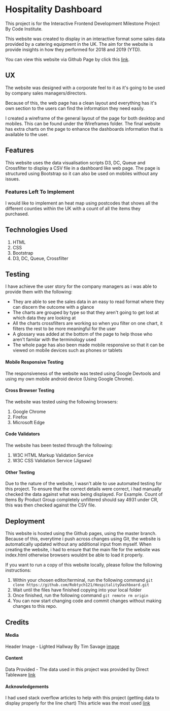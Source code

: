 # Hospitality Dashboard
This project is for the Interactive Frontend Development Milestone Project By Code Institute.

This website was created to display in an interactive format some sales data provided by a catering equipment in the UK. The aim for the website is provide insights in how they performed for 2018 and 2019 (YTD).

You can view this website via Github Page by click this [link](https://robtych121.github.io/HospitalityDashboard/).
 
## UX
The website was designed with a corporate feel to it as it's going to be used by company sales managers/directors.

Because of this, the web page has a clean layout and everything has it's own section to the users can find the information they need easily.

I created a wireframe of the general layout of the page for both desktop and mobiles. This can be found under the Wireframes folder. The final website has extra charts on the page to enhance the dashboards information that is available to the user.

## Features
This website uses the data visualisation scripts D3, DC, Queue and Crossfilter to display a CSV file in a dashboard like web page. The page is structured using Bootstrap so it can also be used on mobiles without any issues.

### Features Left To Implement
I would like to implement an heat map using postcodes that shows all the different counties within the UK with a count of all the items they purchased.

## Technologies Used
1. HTML
2. CSS
3. Bootstrap
4. D3, DC, Queue, Crossfilter

## Testing
I have achieve the user story for the company managers as i was able to provide them with the following:
* They are able to see the sales data in an easy to read format where they can discern the outcome with a glance
* The charts are grouped by type so that they aren't going to get lost at which data they are looking at
* All the charts crossfilters are working so when you filter on one chart, it filters the rest to be more meaningful for the user
* A glossary was added at the bottom of the page to help those who aren't familar with the terminology used
* The whole page has also been made mobile responsive so that it can be viewed on mobile devices such as phones or tablets

#### Mobile Responsive Testing
The responsiveness of the website was tested using Google Devtools and using my own mobile android device (Using Google Chrome).

#### Cross Browser Testing
The website was tested using the following browsers:
1. Google Chrome
2. Firefox
3. Microsoft Edge

#### Code Validators
The website has been tested through the following:
1. W3C HTML Markup Validation Service
2. W3C CSS Validation Service (Jigsaw)

#### Other Testing
Due to the nature of the website, I wasn't able to use automated testing for this project. To ensure that the correct details were correct, i had manually checked the data against what was being displayed. For Example. Count of Items By Product Group completely unfiltered should say 4931 under CR, this was then checked against the CSV file.

## Deployment
This website is hosted using the Github pages, using the master branch. Because of this, everytime i push across changes using Git, the website is automatically updated without any additional input from myself. When creating the website, i had to ensure that the main file for the website was index.html otherwise browsers wouldnt be able to load it properly.

If you want to run a copy of this website locally, please follow the following instructions:
1. Within your chosen editor/terminal, run the following command `git clone https://github.com/Robtych121/HospitalityDashboard.git`
2. Wait until the files have finished copying into your local folder
3. Once finished, run the following command `git remote rm origin`
4. You can now start changing code and commit changes without making changes to this repo.

## Credits

#### Media
Header Image - Lighted Hallway By Tim Savage [image](https://www.pexels.com/photo/architecture-carpet-chandeliers-design-573552/)

#### Content
Data Provided - The data used in this project was provided by Direct Tableware [link](https://www.directtableware.com)

#### Acknowledgements
I had used stack overflow articles to help with this project (getting data to display properly for the line chart) This article was the most used [link](https://stackoverflow.com/questions/47294588/dc-js-linechart-aggregated-by-month-year)